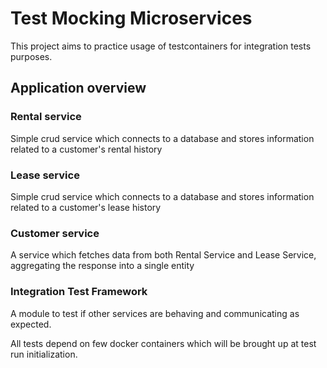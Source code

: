# Test Mocking Microservices

This project aims to practice usage of testcontainers for integration tests purposes.

## Application overview

### Rental service

Simple crud service which connects to a database and stores information related to a customer's rental history


### Lease service

Simple crud service which connects to a database and stores information related to a customer's lease history


### Customer service

A service which fetches data from both Rental Service and Lease Service, aggregating the response into a single entity


### Integration Test Framework

A module to test if other services are behaving and communicating as expected.

All tests depend on few docker containers which will be brought up at test run initialization.


